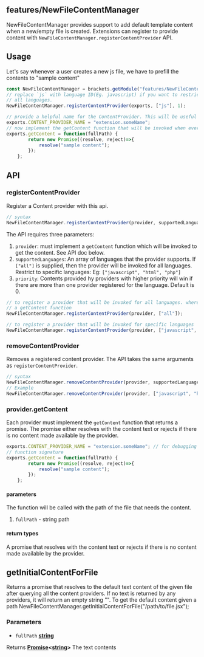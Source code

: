 <!-- Generated by documentation.js. Update this documentation by updating the source code. -->

## features/NewFileContentManager

NewFileContentManager provides support to add default template content when a new/empty file is created.
Extensions can register to provide content with `NewFileContentManager.registerContentProvider` API.

## Usage

Let's say whenever a user creates a new js file, we have to prefill the contents to "sample content"

```js
const NewFileContentManager = brackets.getModule("features/NewFileContentManager");
// replace `js` with language ID(Eg. javascript) if you want to restrict the preview to js files only. use `all` for
// all languages.
NewFileContentManager.registerContentProvider(exports, ["js"], 1);

// provide a helpful name for the ContentProvider. This will be useful if you have to debug.
exports.CONTENT_PROVIDER_NAME = "extension.someName";
// now implement the getContent function that will be invoked when ever user creates a new empty file.
exports.getContent = function(fullPath) {
        return new Promise((resolve, reject)=>{
            resolve("sample content");
        });
    };
```

## API

### registerContentProvider

Register a Content provider with this api.

```js
// syntax
NewFileContentManager.registerContentProvider(provider, supportedLanguages, priority);
```

The API requires three parameters:

1.  `provider`: must implement a  `getContent` function which will be invoked to get the content. See API doc below.
2.  `supportedLanguages`: An array of languages that the provider supports. If `["all"]` is supplied, then the
    provider will be invoked for all languages. Restrict to specific languages: Eg: `["javascript", "html", "php"]`
3.  `priority`: Contents provided hy providers with higher priority will win if there are more than
    one provider registered for the language. Default is 0.

```js
// to register a provider that will be invoked for all languages. where provider is any object that implements
// a getContent function
NewFileContentManager.registerContentProvider(provider, ["all"]);

// to register a provider that will be invoked for specific languages
NewFileContentManager.registerContentProvider(provider, ["javascript", "html", "php"]);
```

### removeContentProvider

Removes a registered content provider. The API takes the same arguments as `registerContentProvider`.

```js
// syntax
NewFileContentManager.removeContentProvider(provider, supportedLanguages);
// Example
NewFileContentManager.removeContentProvider(provider, ["javascript", "html"]);
```

### provider.getContent

Each provider must implement the `getContent` function that returns a promise. The promise either resolves with
the content text or rejects if there is no content made available by the provider.

```js
exports.CONTENT_PROVIDER_NAME = "extension.someName"; // for debugging
// function signature
exports.getContent = function(fullPath) {
        return new Promise((resolve, reject)=>{
            resolve("sample content");
        });
    };
```

#### parameters

The function will be called with the path of the file that needs the content.

1.  `fullPath` - string path

#### return types

A promise that resolves with the content text or rejects if there is no content made available by the provider.

## getInitialContentForFile

Returns a promise that resolves to the default text content of the given file after querying
all the content providers. If no text is returned by any providers, it will return an empty string "".
To get the default content given a path
NewFileContentManager.getInitialContentForFile("/path/to/file.jsx");

### Parameters

*   `fullPath` **[string][1]** 

Returns **[Promise][2]<[string][1]>** The text contents

[1]: https://developer.mozilla.org/docs/Web/JavaScript/Reference/Global_Objects/String

[2]: https://developer.mozilla.org/docs/Web/JavaScript/Reference/Global_Objects/Promise
